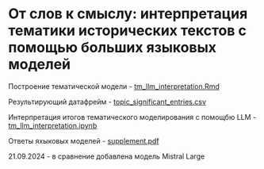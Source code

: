 # От слов к смыслу: интерпретация тематики исторических текстов с помощью больших языковых моделей


Построение тематической модели - [tm_llm_interpretation.Rmd](https://github.com/alexeyvkuznetsov/tm_llm_interpretation/blob/main/tm_llm_interpretation.Rmd)

Результирующий датафрейм - [topic_significant_entries.csv](https://github.com/alexeyvkuznetsov/tm_llm_interpretation/blob/main/data/topic_significant_entries.csv)

Интерпретация итогов тематического моделирования с помощбю LLM - [tm_llm_interpretation.ipynb](https://github.com/alexeyvkuznetsov/tm_llm_interpretation/blob/main/tm_llm_interpretation.ipynb)

Ответы яхыковых моделей - [supplement.pdf](https://github.com/alexeyvkuznetsov/tm_llm_interpretation/blob/main/supplement.pdf)



21.09.2024 - в сравнение добавлена модель Mistral Large
